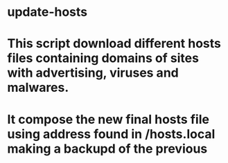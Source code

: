 #
# update-hosts
#
# This script download different hosts files containing domains of sites with advertising, viruses and malwares.
# It compose the new final hosts file using address found in /hosts.local making a backupd of the previous
#
#
